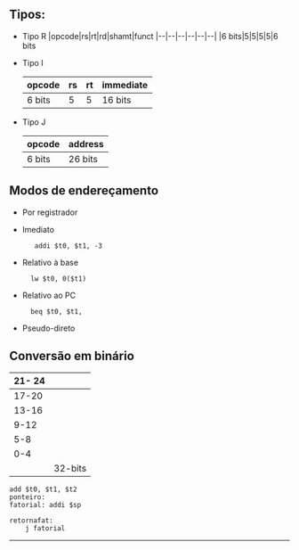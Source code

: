 
## Tipos:

* Tipo R
	|opcode|rs|rt|rd|shamt|funct
	|--|--|--|--|--|--|
	|6 bits|5|5|5|5|6 bits
* Tipo I 

	|opcode|rs	|rt	|immediate
	|--|--|--|--|
	|6 bits| 5|5|16 bits
* Tipo J

	|opcode|address|
	|--|--|
	|6 bits|26 bits

## Modos de endereçamento

* Por registrador 

* Imediato

		 addi $t0, $t1, -3
* Relativo à base

		lw $t0, 0($t1)
* Relativo ao PC

		beq $t0, $t1,
* Pseudo-direto

## Conversão em binário
|21- 24  |  |
|--|--|
|17-20  |  |
|13-16 | |
|9-12 | |
|5-8 | |
|0-4||
||32-bits|

	add $t0, $t1, $t2
	ponteiro:
	fatorial: addi $sp
	
	retornafat:
		j fatorial
---


<!--stackedit_data:
eyJoaXN0b3J5IjpbLTM1MDQ1NTA2OSwtMTY0OTUwNTU0NywxOD
AzMjM0MDUsMTI4NDcxNzI5OF19
-->